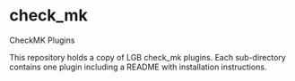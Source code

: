 check_mk
========

CheckMK Plugins

This repository holds a copy of LGB check_mk plugins. Each sub-directory contains
one plugin including a README with installation instructions.